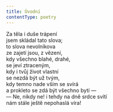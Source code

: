 ```yaml
---
title: Úvodní
contentType: poetry
---
```


Za těla i duše trápení  
jsem skládal tato slova;  
to slova nevolníkova  
ze zajetí jsou, z vězení,  
kdy všechno blahé, drahé,  
se jeví ztraceným,  
kdy i tvůj život vlastní  
se nezdá být už tvým,  
kdy temno nade vším se svírá  
a prokleto se zdá být všechno bytí —  
— Ne, nikdy ne! i tehdy na dně srdce svítí  
nám stále ještě nepohaslá víra!
